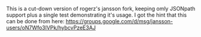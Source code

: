This is a cut-down version of rogerz's jansson fork, keeping omly JSONpath support plus a single test demonstrating it's usage.
I got the hint that this can be done from here:
https://groups.google.com/d/msg/jansson-users/oN7Wfo3lVPk/hybcvPzeE3AJ

